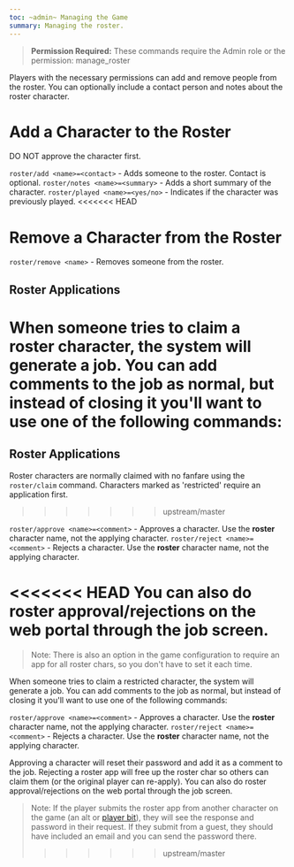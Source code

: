 ```yaml
---
toc: ~admin~ Managing the Game
summary: Managing the roster.
---
```


> **Permission Required:** These commands require the Admin role or the permission: manage\_roster

Players with the necessary permissions can add and remove people from the roster.  You can optionally include a contact person and notes about the roster character.
# Add a Character to the Roster

DO NOT approve the character first.

`roster/add <name>=<contact>` - Adds someone to the roster.  Contact is optional.
`roster/notes <name>=<summary>` - Adds a short summary of the character.
`roster/played <name>=<yes/no>` - Indicates if the character was previously played.
<<<<<<< HEAD
# Remove a Character from the Roster

`roster/remove <name>` - Removes someone from the roster.
## Roster Applications

When someone tries to claim a roster character, the system will generate a job. You can add comments to the job as normal, but instead of closing it you'll want to use one of the following commands:
=======

## Roster Applications

Roster characters are normally claimed with no fanfare using the `roster/claim` command.  Characters marked as 'restricted' require an application first.
>>>>>>> upstream/master

`roster/approve <name>=<comment>` - Approves a character. Use the **roster** character name, not the applying character.
`roster/reject <name>=<comment>` - Rejects a character. Use the **roster** character name, not the applying character.

<<<<<<< HEAD
You can also do roster approval/rejections on the web portal through the job screen.
=======
> Note: There is also an option in the game configuration to require an app for all roster chars, so you don't have to set it each time.

When someone tries to claim a restricted character, the system will generate a job. You can add comments to the job as normal, but instead of closing it you'll want to use one of the following commands:

`roster/approve <name>=<comment>` - Approves a character. Use the **roster** character name, not the applying character.
`roster/reject <name>=<comment>` - Rejects a character. Use the **roster** character name, not the applying character.

Approving a character will reset their password and add it as a comment to the job. Rejecting a roster app will free up the roster char so others can claim them (or the original player can re-apply). You can also do roster approval/rejections on the web portal through the job screen.

> Note: If the player submits the roster app from another character on the game (an alt or [player bit](/help/playerbit)), they will see the response and password in their request. If they submit from a guest, they should have included an email and you can send the password there.
>>>>>>> upstream/master
